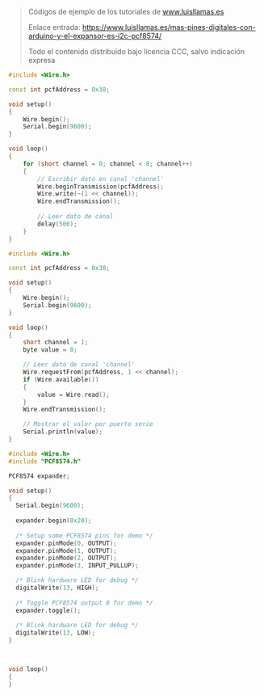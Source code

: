 > Códigos de ejemplo de los tutoriales de www.luisllamas.es
>
> Enlace entrada: https://www.luisllamas.es/mas-pines-digitales-con-arduino-y-el-expansor-es-i2c-pcf8574/
>
> Todo el contenido distribuido bajo licencia CCC, salvo indicación expresa

```cpp
#include <Wire.h>

const int pcfAddress = 0x38;

void setup()
{
	Wire.begin();
	Serial.begin(9600);
}

void loop()
{
	for (short channel = 0; channel < 8; channel++)
	{
		// Escribir dato en canal 'channel'
		Wire.beginTransmission(pcfAddress);
		Wire.write(~(1 << channel));
		Wire.endTransmission();
		
		// Leer dato de canal
		delay(500);
	}
}
```

```cpp
#include <Wire.h>

const int pcfAddress = 0x38;

void setup()
{
	Wire.begin();
	Serial.begin(9600);
}

void loop()
{
	short channel = 1;
	byte value = 0;

	// Leer dato de canal 'channel'
	Wire.requestFrom(pcfAddress, 1 << channel);
	if (Wire.available())
	{
		value = Wire.read();
	}
	Wire.endTransmission();

	// Mostrar el valor por puerto serie
	Serial.println(value);
}
```

```cpp
#include <Wire.h>
#include "PCF8574.h"

PCF8574 expander;

void setup() 
{
  Serial.begin(9600);
  
  expander.begin(0x20);
  
  /* Setup some PCF8574 pins for demo */
  expander.pinMode(0, OUTPUT);
  expander.pinMode(1, OUTPUT);
  expander.pinMode(2, OUTPUT);
  expander.pinMode(3, INPUT_PULLUP);

  /* Blink hardware LED for debug */
  digitalWrite(13, HIGH);  
  
  /* Toggle PCF8574 output 0 for demo */
  expander.toggle();
  
  /* Blink hardware LED for debug */
  digitalWrite(13, LOW);
}



void loop() 
{
}
```
